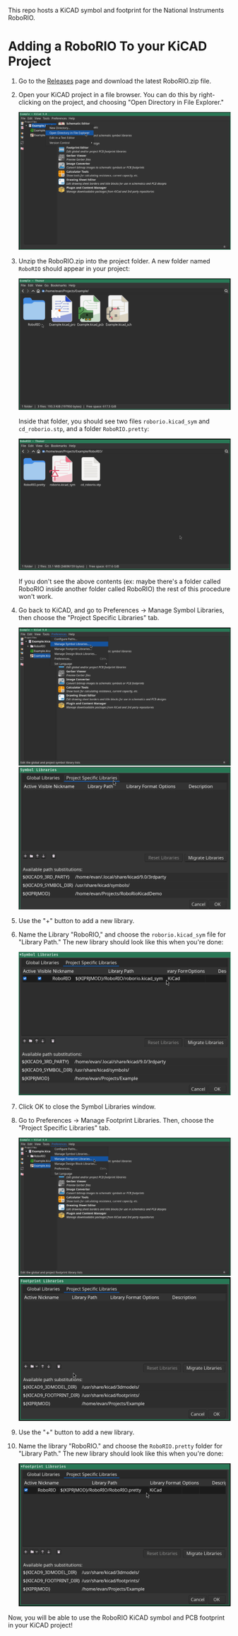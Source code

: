 This repo hosts a KiCAD symbol and footprint for the National Instruments
RoboRIO.

# Adding a RoboRIO To your KiCAD Project

1. Go to the [Releases] page and download the latest RoboRIO.zip file.

[Releases]: https://github.com/ryukoposting/RoboRIO-KiCAD/releases

2. Open your KiCAD project in a file browser. You can do this by right-clicking
   on the project, and choosing "Open Directory in File Explorer."

    ![](/screenshots/01-open-directory.png)

3. Unzip the RoboRIO.zip into the project folder. A new folder named `RoboRIO`
   should appear in your project:

    ![](/screenshots/03-folder-extracted.png)

   Inside that folder, you should see two files `roborio.kicad_sym` and
   `cd_roborio.stp`, and a folder `RoboRIO.pretty`:

    ![](/screenshots/03-folder-contents.png)

    If you don't see the above contents (ex: maybe there's a folder called
    RoboRIO inside another folder called RoboRIO) the rest of this procedure
    won't work.

4. Go back to KiCAD, and go to Preferences → Manage Symbol Libraries, then
   choose the "Project Specific Libraries" tab.

    ![](/screenshots/04-manage-symbols.png)
    ![](/screenshots/04-project-specific-libraries.png)

5. Use the "+" button to add a new library.
6. Name the Library "RoboRIO," and choose the `roborio.kicad_sym` file for
   "Library Path." The new library should look like this when you're done:

    ![](/screenshots/05-new-symbol-library.png)

7. Click OK to close the Symbol Libraries window.
8. Go to Preferences → Manage Footprint Libraries. Then, choose the "Project
   Specific Libraries" tab.

    ![](/screenshots/08-manage-footprints.png)
    ![](/screenshots/08-project-specific-libraries.png)

9. Use the "+" button to add a new library.
10. Name the library "RoboRIO." and choose the `RoboRIO.pretty` folder for
    "Library Path." The new library should look like this when you're done:

    ![](/screenshots/09-new-footprint-library.png)

Now, you will be able to use the RoboRIO KiCAD symbol and PCB footprint in your
KiCAD project!
